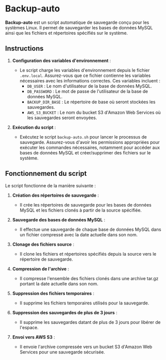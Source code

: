 # Backup-auto

**Backup-auto** est un script automatique de sauvegarde conçu pour les systèmes Linux. Il permet de sauvegarder les bases de données MySQL ainsi que les fichiers et répertoires spécifiés sur le système.

## Instructions

1. **Configuration des variables d'environnement** :
   - Le script charge les variables d'environnement depuis le fichier `.env.local`. Assurez-vous que ce fichier contienne les variables nécessaires avec les informations correctes. Ces variables incluent :
     - `DB_USER` : Le nom d'utilisateur de la base de données MySQL.
     - `DB_PASSWORD` : Le mot de passe de l'utilisateur de la base de données MySQL.
     - `BACKUP_DIR_BASE` : Le répertoire de base où seront stockées les sauvegardes.
     - `AWS_S3_BUCKET` : Le nom du bucket S3 d'Amazon Web Services où les sauvegardes seront envoyées.

2. **Exécution du script** :
   - Exécutez le script `backup-auto.sh` pour lancer le processus de sauvegarde. Assurez-vous d'avoir les permissions appropriées pour exécuter les commandes nécessaires, notamment pour accéder aux bases de données MySQL et créer/supprimer des fichiers sur le système.

## Fonctionnement du script

Le script fonctionne de la manière suivante :

1. **Création des répertoires de sauvegarde** :
   - Il crée les répertoires de sauvegarde pour les bases de données MySQL et les fichiers clonés à partir de la source spécifiée.

2. **Sauvegarde des bases de données MySQL** :
   - Il effectue une sauvegarde de chaque base de données MySQL dans un fichier compressé avec la date actuelle dans son nom.

3. **Clonage des fichiers source** :
   - Il clone les fichiers et répertoires spécifiés depuis la source vers le répertoire de sauvegarde.

4. **Compression de l'archive** :
   - Il compresse l'ensemble des fichiers clonés dans une archive tar.gz portant la date actuelle dans son nom.

5. **Suppression des fichiers temporaires** :
   - Il supprime les fichiers temporaires utilisés pour la sauvegarde.

6. **Suppression des sauvegardes de plus de 3 jours** :
   - Il supprime les sauvegardes datant de plus de 3 jours pour libérer de l'espace.

7. **Envoi vers AWS S3** :
   - Il envoie l'archive compressée vers un bucket S3 d'Amazon Web Services pour une sauvegarde sécurisée.
